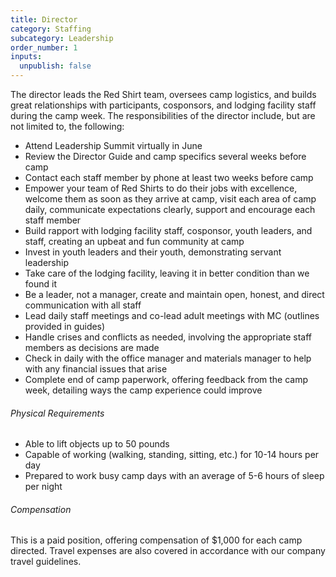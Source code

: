 ```yaml
---
title: Director
category: Staffing
subcategory: Leadership
order_number: 1
inputs:
  unpublish: false
---
```

The director leads the Red Shirt team, oversees camp logistics, and builds great relationships with participants, cosponsors, and lodging facility staff during the camp week. The responsibilities of the director include, but are not limited to, the following:

* Attend Leadership Summit virtually in June
* Review the Director Guide and camp specifics several weeks before camp
* Contact each staff member by phone at least two weeks before camp
* Empower your team of Red Shirts to do their jobs with excellence, welcome them as soon as they arrive at camp, visit each area of camp daily, communicate expectations clearly, support and encourage each staff member
* Build rapport with lodging facility staff, cosponsor, youth leaders, and staff, creating an upbeat and fun community at camp
* Invest in youth leaders and their youth, demonstrating servant leadership
* Take care of the lodging facility, leaving it in better condition than we found it
* Be a leader, not a manager, create and maintain open, honest, and direct communication with all staff
* Lead daily staff meetings and co-lead adult meetings with MC (outlines provided in guides)
* Handle crises and conflicts as needed, involving the appropriate staff members as decisions are made
* Check in daily with the office manager and materials manager to help with any financial issues that arise
* Complete end of camp paperwork, offering feedback from the camp week, detailing ways the camp experience could improve

###### Physical Requirements

* Able to lift objects up to 50 pounds
* Capable of working (walking, standing, sitting, etc.) for 10-14 hours per day
* Prepared to work busy camp days with an average of 5-6 hours of sleep per night&nbsp;

###### Compensation

This is a paid position, offering compensation of $1,000 for each camp directed. Travel expenses are also covered in accordance with our company travel guidelines.